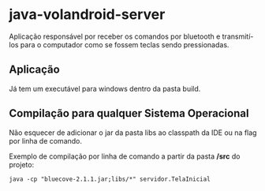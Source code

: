 # java-volandroid-server


Aplicação responsável por receber os comandos por bluetooth e transmití-los para o computador como se fossem teclas sendo pressionadas.


## Aplicação

Já tem um executável para windows dentro da pasta build. 


## Compilação para qualquer Sistema Operacional

Não esquecer de adicionar o jar da pasta libs ao classpath da IDE ou na flag por linha de comando.

Exemplo de compilação por linha de comando a partir da pasta **/src** do projeto:
 

	java -cp "bluecove-2.1.1.jar;libs/*" servidor.TelaInicial

